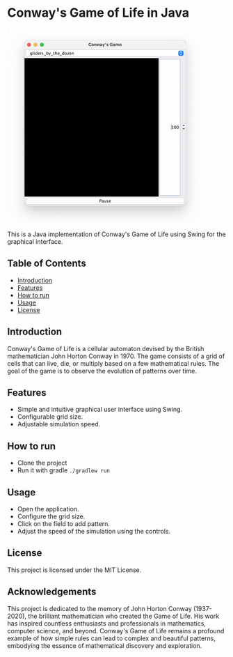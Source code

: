 # Conway's Game of Life in Java

![Game of Life Demo](example.gif)

This is a Java implementation of Conway's Game of Life using Swing for the graphical interface.

## Table of Contents
- [Introduction](#introduction)
- [Features](#features)
- [How to run](#howtorun)
- [Usage](#usage)
- [License](#license)

## Introduction
Conway's Game of Life is a cellular automaton devised by the British mathematician John Horton Conway in 1970. The game consists of a grid of cells that can live, die, or multiply based on a few mathematical rules. The goal of the game is to observe the evolution of patterns over time.

## Features
- Simple and intuitive graphical user interface using Swing.
- Configurable grid size.
- Adjustable simulation speed.

## How to run
- Clone the project
- Run it with gradle `./gradlew run`

## Usage
- Open the application.
- Configure the grid size.
- Click on the field to add pattern.
- Adjust the speed of the simulation using the controls.

## License
This project is licensed under the MIT License.

## Acknowledgements
This project is dedicated to the memory of John Horton Conway (1937-2020), the brilliant mathematician who created the Game of Life. His work has inspired countless enthusiasts and professionals in mathematics, computer science, and beyond. Conway's Game of Life remains a profound example of how simple rules can lead to complex and beautiful patterns, embodying the essence of mathematical discovery and exploration.